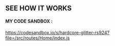 
## SEE HOW IT WORKS 

#### MY CODE SANDBOX :

https://codesandbox.io/s/hardcore-glitter-rs924?file=/src/routes/Home/index.js
